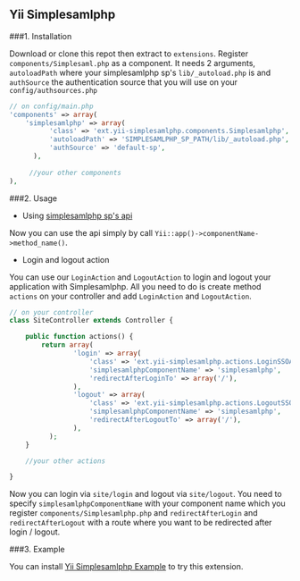 Yii Simplesamlphp
-----------------

###1. Installation

  Download or clone this repot then extract to `extensions`. Register `components/Simplesaml.php` as a component. It needs 2 arguments, `autoloadPath` where your simplesamlphp sp's `lib/_autoload.php` is and `authSource` the authentication source that you will use on your `config/authsources.php`

  ```php
  // on config/main.php
  'components' => array(
  	  'simplesamlphp' => array(
	        'class' => 'ext.yii-simplesamlphp.components.Simplesamlphp',
	        'autoloadPath' => 'SIMPLESAMLPHP_SP_PATH/lib/_autoload.php',
	        'authSource' => 'default-sp',
	    ),
	   
       //your other components
  ),
  ```

###2. Usage

  - Using [simplesamlphp sp's api](https://simplesamlphp.org/docs/stable/simplesamlphp-sp-api)  

  Now you can use the api simply by call `Yii::app()->componentName->method_name()`.

  - Login and logout action  
  
  You can use our `LoginAction` and `LogoutAction` to login and logout your application with Simplesamlphp. All you need to do is create method `actions` on your controller and add `LoginAction` and `LogoutAction`.

  ```php
  // on your controller
  class SiteController extends Controller {

      public function actions() {
          return array(
		          'login' => array(
		              'class' => 'ext.yii-simplesamlphp.actions.LoginSSOAction',
		              'simplesamlphpComponentName' => 'simplesamlphp',
		              'redirectAfterLoginTo' => array('/'),
		          ),
		          'logout' => array(
		              'class' => 'ext.yii-simplesamlphp.actions.LogoutSSOAction',
		              'simplesamlphpComponentName' => 'simplesamlphp',
		              'redirectAfterLogoutTo' => array('/'),
		          ),
	        );
      }

      //your other actions

  }
  ```

  Now you can login via `site/login` and logout via `site/logout`.
  You need to specify `simplesamlphpComponentName` with your component name which you register `components/Simplesamlphp.php` and `redirectAfterLogin` and `redirectAfterLogout` with a route where you want to be redirected after login / logout.

###3. Example

  You can install [Yii Simplesamlphp Example](https://github.com/asasmoyo/yii-simplesamlphp) to try this extension.